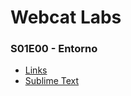 Webcat Labs
====

### S01E00 - Entorno
- [Links](01-Entorno/links.md)
- [Sublime Text](01-Entorno/sublime.md)